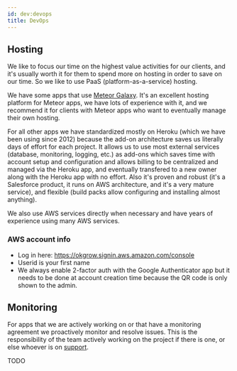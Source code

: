 ```yaml
---
id: dev:devops
title: DevOps
---
```


## Hosting

We like to focus our time on the highest value activities for our clients, and it's usually worth it for them to spend more on hosting in order to save on our time. So we like to use PaaS (platform-as-a-service) hosting.

We have some apps that use [Meteor Galaxy](https://galaxy.meteor.com/). It's an excellent hosting platform for Meteor apps, we have lots of experience with it, and we recommend it for clients with Meteor apps who want to eventually manage their own hosting.

For all other apps we have standardized mostly on Heroku (which we have been using since 2012) because the add-on architecture saves us literally days of effort for each project. It allows us to use most external services (database, monitoring, logging, etc.) as add-ons which saves time with account setup and configuration and allows billing to be centralized and managed via the Heroku app, and eventually transfered to a new owner along with the Heroku app with no effort.
Also it's proven and robust (it's a Salesforce product, it runs on AWS architecture, and it's a very mature service), and flexible (build packs allow configuring and installing almost anything).

We also use AWS services directly when necessary and have years of experience using many AWS services.

### AWS account info

* Log in here: https://okgrow.signin.aws.amazon.com/console
* Userid is your first name
* We always enable 2-factor auth with the Google Authenticator app but it needs to be done at account creation time because the QR code is only shown to the admin.

## Monitoring

For apps that we are actively working on or that have a monitoring agreement we proactively monitor and resolve issues. This is the responsibility of the team actively working on the project if there is one, or else whoever is on [support](#support-role).

TODO
